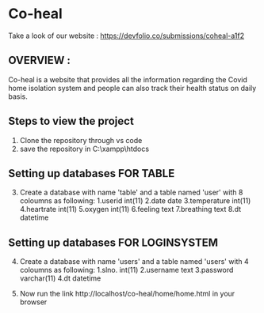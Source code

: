 # Co-heal

Take a look of our website : https://devfolio.co/submissions/coheal-a1f2



## OVERVIEW :
Co-heal is a website that provides all the information regarding the    Covid home isolation system and people can also track their health status on daily basis.


## Steps to view the project
1. Clone the repository through vs code
2. save the repository in C:\xampp\htdocs

## Setting up databases FOR TABLE
3. Create a database with name 'table' and a table named 'user' with 8 coloumns as following:
    1.userid int(11)
    2.date date
    3.temperature int(11)
    4.heartrate int(11)
    5.oxygen int(11)
    6.feeling text
    7.breathing text
    8.dt datetime

 ## Setting up databases FOR LOGINSYSTEM
 4. Create a database with name 'users' and a table named 'users' with 4 coloumns as following:
    1.slno. int(11)
    2.username text
    3.password varchar(11)
    4.dt  datetime

  5. Now run the link http://localhost/co-heal/home/home.html in your browser
  


